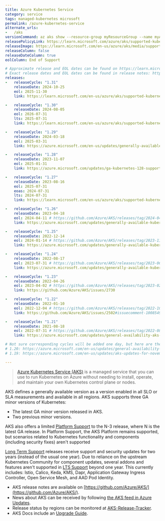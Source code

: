 ```yaml
---
title: Azure Kubernetes Service
category: service
tags: managed-kubernetes microsoft
permalink: /azure-kubernetes-service
alternate_urls:
-   /aks
versionCommand: az aks show --resource-group myResourceGroup --name myAKSCluster
releasePolicyLink: https://learn.microsoft.com/azure/aks/supported-kubernetes-versions
releaseImage: https://learn.microsoft.com/en-us/azure/aks/media/supported-kubernetes-versions/kubernetes-versions-gantt.png
releaseColumn: false
releaseDateColumn: true
eolColumn: End of Support

# Approximate release and EOL dates can be found on https://learn.microsoft.com/en-us/azure/aks/supported-kubernetes-versions.
# Exact release dates and EOL dates can be found in release notes: https://github.com/Azure/AKS/releases.
releases:
-   releaseCycle: "1.31"
    releaseDate: 2024-10-25
    eol: 2025-11-30
    link: https://learn.microsoft.com/en-us/azure/aks/supported-kubernetes-versions?tabs=azure-cli#aks-kubernetes-release-calendar

-   releaseCycle: "1.30"
    releaseDate: 2024-08-05
    eol: 2026-07-31
    lts: 2025-07-31
    link: https://learn.microsoft.com/en-us/azure/aks/supported-kubernetes-versions?tabs=azure-cli#aks-kubernetes-release-calendar

-   releaseCycle: "1.29"
    releaseDate: 2024-03-18
    eol: 2025-03-31
    link: https://azure.microsoft.com/en-us/updates/generally-available-kubernetes-129-support-in-aks/

-   releaseCycle: "1.28"
    releaseDate: 2023-11-07
    eol: 2025-01-31
    link: https://azure.microsoft.com/updates/ga-kubernetes-128-support-in-azure-kubernetes-service-aks/

-   releaseCycle: "1.27"
    releaseDate: 2023-08-16
    eol: 2025-07-31
    eoas: 2024-07-31
    lts: 2024-07-31
    link: https://learn.microsoft.com/en-us/azure/aks/supported-kubernetes-versions?tabs=azure-cli#aks-kubernetes-release-calendar

-   releaseCycle: "1.26"
    releaseDate: 2023-04-18
    eol: 2024-04-11 # https://github.com/Azure/AKS/releases/tag/2024-04-11
    link: https://azure.microsoft.com/updates/generally-available-kubernetes-126-support-in-aks/

-   releaseCycle: "1.25"
    releaseDate: 2022-12-14
    eol: 2024-01-14 # https://github.com/Azure/AKS/releases/tag/2023-11-05
    link: https://azure.microsoft.com/updates/generally-available-kubernetes-125-support-in-aks/

-   releaseCycle: "1.24"
    releaseDate: 2022-08-17
    eol: 2023-07-31 # https://github.com/Azure/AKS/releases/tag/2023-06-11
    link: https://azure.microsoft.com/updates/generally-available-kubernetes-124-support/

-   releaseCycle: "1.23"
    releaseDate: 2022-04-26
    eol: 2023-04-02 # https://github.com/Azure/AKS/releases/tag/2023-02-19
    link: https://github.com/Azure/AKS/issues/2730

-   releaseCycle: "1.22"
    releaseDate: 2022-01-10
    eol: 2022-12-04 # https://github.com/Azure/AKS/releases/tag/2022-10-17
    link: https://github.com/Azure/AKS/issues/2502#issuecomment-1008549356

-   releaseCycle: "1.21"
    releaseDate: 2021-08-18
    eol: 2022-07-31 # https://github.com/Azure/AKS/releases/tag/2022-08-21
    link: https://azure.microsoft.com/updates/general-availability-aks-support-for-kubernetes-121-2/

# Not sure corresponding cycles will be added one day, but here are the announcements for:
# 1.20: https://azure.microsoft.com/en-us/updates/general-availability-kubernetes-v120-support-in-aks/
# 1.19: https://azure.microsoft.com/en-us/updates/aks-updates-for-november-2020/

---
```

> [Azure Kubernetes Service (AKS)](https://learn.microsoft.com/azure/aks/) is a managed service that
> you can use to run Kubernetes on Azure without needing to install, operate, and maintain your own
> Kubernetes control plane or nodes.

AKS defines a generally available version as a version enabled in all SLO or SLA measurements and
available in all regions. AKS supports three GA minor versions of Kubernetes:

- The latest GA minor version released in AKS.
- Two previous minor versions.

AKS also offers a limited [Platform Support](https://learn.microsoft.com/en-us/azure/aks/supported-kubernetes-versions?tabs=azure-cli#platform-support-policy)
to the N-3 release, where N is the latest GA release. In Platform Support, the AKS Platform remains
supported, but scenarios related to Kubernetes functionality and components (including security fixes) aren't supported

[Long Term Support](https://techcommunity.microsoft.com/t5/apps-on-azure-blog/azure-kubernetes-upgrades-and-long-term-support/ba-p/3782789)
releases receive support and security updates for two years (instead of the usual one year). Due to reliance on the upstream Kubernetes
Community for component updates, several addons and features aren't supported in [LTS Support](https://learn.microsoft.com/en-us/azure/aks/long-term-support#unsupported-add-ons-and-features)
beyond one year. This currently includes: Istio, Calico, Keda, KMS, Dapr, Application Gateway Ingress Controller, Open Service Mesh, and AAD Pod Identity.

- AKS release notes are available on [https://github.com/Azure/AKS/](https://github.com/Azure/AKS/).
- News about AKS can be received by following [the AKS feed in Azure Updates](https://azure.microsoft.com/updates/?product=kubernetes-service).
- Release status by regions can be monitored at [AKS-Release-Tracker](https://releases.aks.azure.com/).
- AKS Docs include an [Upgrade Guide](https://learn.microsoft.com/azure/aks/upgrade-cluster).
